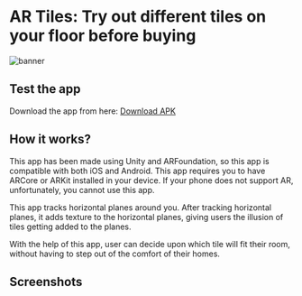 # AR Tiles: Try out different tiles on your floor before buying

![banner](https://github.com/lightlessdays/ar-tiles/blob/main/AR%20Tiles%20Banner.png)

## Test the app

Download the app from here: [Download  APK](https://drive.google.com/file/d/1aCpERAaPkTyu1F5ARzpWaT5QH0mg9W3x/view?usp=sharing)

## How it works?

This app has been made using Unity and ARFoundation, so this app is compatible with both iOS and Android. This app requires you to have ARCore or ARKit installed in your device. If your phone does not support AR, unfortunately, you cannot use this app.

This app tracks horizontal planes around you. After tracking horizontal planes, it adds texture to the horizontal planes, giving users the illusion of tiles getting added to the planes.

With the help of this app, user can decide upon which tile will fit their room, without having to step out of the comfort of their homes.

## Screenshots

